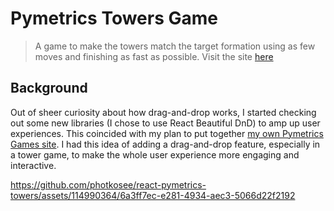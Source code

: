 # Pymetrics Towers Game
> A game to make the towers match the target formation using as few moves and finishing as fast as possible. Visit the site [here](https://photkosee.github.io/react-pymetrics-towers/)

## Background
Out of sheer curiosity about how drag-and-drop works, I started checking out some new libraries (I chose to use React Beautiful DnD) to amp up user experiences. This coincided with my plan to put together [my own Pymetrics Games site](https://github.com/photkosee/next-pymetrics-games). I had this idea of adding a drag-and-drop feature, especially in a tower game, to make the whole user experience more engaging and interactive.



https://github.com/photkosee/react-pymetrics-towers/assets/114990364/6a3ff7ec-e281-4934-aec3-5066d22f2192


